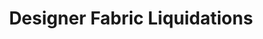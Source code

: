 ---
title: "Designer Fabric Liquidations"
url: /seattle/designer-fabric-liquidations/
shop: Textil
---